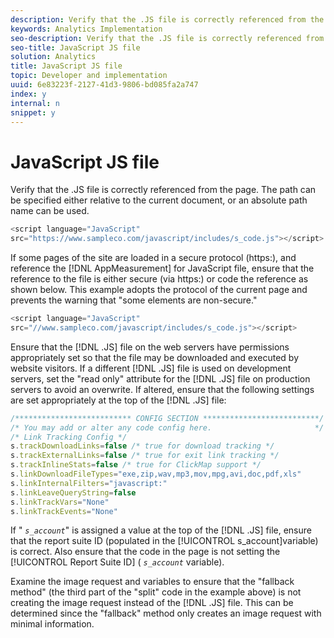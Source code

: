 ```yaml
---
description: Verify that the .JS file is correctly referenced from the page. The path can be specified either relative to the current document, or an absolute path name can be used.
keywords: Analytics Implementation
seo-description: Verify that the .JS file is correctly referenced from the page. The path can be specified either relative to the current document, or an absolute path name can be used.
seo-title: JavaScript JS file
solution: Analytics
title: JavaScript JS file
topic: Developer and implementation
uuid: 6e83223f-2127-41d3-9806-bd085fa2a747
index: y
internal: n
snippet: y
---
```


# JavaScript JS file

Verify that the .JS file is correctly referenced from the page. The path can be specified either relative to the current document, or an absolute path name can be used.

```js
<script language="JavaScript" 
src="https://www.sampleco.com/javascript/includes/s_code.js"></script>
```

If some pages of the site are loaded in a secure protocol (https:), and reference the [!DNL AppMeasurement] for JavaScript file, ensure that the reference to the file is either secure (via https:) or code the reference as shown below. This example adopts the protocol of the current page and prevents the warning that "some elements are non-secure."

```js
<script language="JavaScript" 
src="//www.sampleco.com/javascript/includes/s_code.js"></script>
```

Ensure that the [!DNL .JS] file on the web servers have permissions appropriately set so that the file may be downloaded and executed by website visitors. If a different [!DNL .JS] file is used on development servers, set the "read only" attribute for the [!DNL .JS] file on production servers to avoid an overwrite. If altered, ensure that the following settings are set appropriately at the top of the [!DNL .JS] file:

```js
/************************** CONFIG SECTION **************************/
/* You may add or alter any code config here.                       */
/* Link Tracking Config */
s.trackDownloadLinks=false /* true for download tracking */
s.trackExternalLinks=false /* true for exit link tracking */
s.trackInlineStats=false /* true for ClickMap support */
s.linkDownloadFileTypes="exe,zip,wav,mp3,mov,mpg,avi,doc,pdf,xls"
s.linkInternalFilters="javascript:"
s.linkLeaveQueryString=false
s.linkTrackVars="None" 
s.linkTrackEvents="None"

```

If " *`s_account`*" is assigned a value at the top of the [!DNL .JS] file, ensure that the report suite ID (populated in the [!UICONTROL s_account]variable) is correct. Also ensure that the code in the page is not setting the [!UICONTROL Report Suite ID] ( *`s_account`* variable).

Examine the image request and variables to ensure that the "fallback method" (the third part of the "split" code in the example above) is not creating the image request instead of the [!DNL .JS] file. This can be determined since the "fallback" method only creates an image request with minimal information. 
